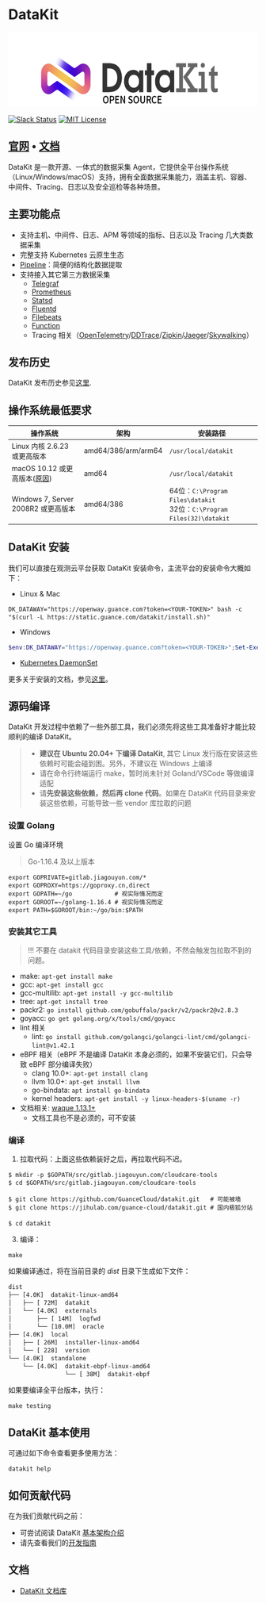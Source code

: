 # DataKit

<p align="center">
  <img alt="datakit logo" src="datakit-logo.png" height="150" />
</p>

[![Slack Status](https://img.shields.io/badge/slack-join_chat-orange?logo=slack&style=plastic)](https://app.slack.com/client/T032YB4B6TA/)
[![MIT License](https://img.shields.io/badge/license-MIT-green?style=plastic)](LICENSE)

<h2>
  <a href="https://datakit.tools">官网</a>
  <span> • </span>
  <a href="https://www.yuque.com/dataflux/datakit">文档</a>
</h2>

DataKit 是一款开源、一体式的数据采集 Agent，它提供全平台操作系统（Linux/Windows/macOS）支持，拥有全面数据采集能力，涵盖主机、容器、中间件、Tracing、日志以及安全巡检等各种场景。

## 主要功能点

- 支持主机、中间件、日志、APM 等领域的指标、日志以及 Tracing 几大类数据采集
- 完整支持 Kubernetes 云原生生态
- [Pipeline](https://www.yuque.com/dataflux/datakit/pipeline)：简便的结构化数据提取
- 支持接入其它第三方数据采集
	- [Telegraf](https://www.yuque.com/dataflux/datakit/telegraf)
	- [Prometheus](https://www.yuque.com/dataflux/datakit/prom)
	- [Statsd](https://www.yuque.com/dataflux/datakit/statsd)
	- [Fluentd](https://www.yuque.com/dataflux/datakit/logstreaming#a653042e)
	- [Filebeats](https://www.yuque.com/dataflux/datakit/beats_output)
	- [Function](https://www.yuque.com/dataflux/func/write-data-via-datakit)
	- Tracing 相关（[OpenTelemetry]()/[DDTrace]()/[Zipkin]()/[Jaeger]()/[Skywalking]()）

## 发布历史

DataKit 发布历史参见[这里](https://www.yuque.com/dataflux/datakit/changelog).

## 操作系统最低要求

| 操作系统 | 架构 | 安装路径 |
| --- | --- | --- |
| Linux 内核 2.6.23 或更高版本 | amd64/386/arm/arm64 | `/usr/local/datakit` |
| macOS 10.12 或更高版本([原因](https://github.com/golang/go/issues/25633)) | amd64 | `/usr/local/datakit` |
| Windows 7, Server 2008R2 或更高版本 | amd64/386 | 64位：`C:\Program Files\datakit`<br />32位：`C:\Program Files(32)\datakit` |

## DataKit 安装

我们可以直接在观测云平台获取 DataKit 安装命令，主流平台的安装命令大概如下：

- Linux & Mac
```shell
DK_DATAWAY="https://openway.guance.com?token=<YOUR-TOKEN>" bash -c "$(curl -L https://static.guance.com/datakit/install.sh)"
```

- Windows

```powershell
$env:DK_DATAWAY="https://openway.guance.com?token=<YOUR-TOKEN>";Set-ExecutionPolicy Bypass -scope Process -Force; Import-Module bitstransfer; start-bitstransfer -source https://static.guance.com/datakit/install.ps1 -destination .install.ps1; powershell .install.ps1;
```

- [Kubernetes DaemonSet](https://www.yuque.com/dataflux/datakit/datakit-daemonset-deploy)

更多关于安装的文档，参见[这里](https://www.yuque.com/dataflux/datakit/datakit-install)。

## 源码编译

DataKit 开发过程中依赖了一些外部工具，我们必须先将这些工具准备好才能比较顺利的编译 DataKit。

> - **建议在 Ubuntu 20.04+ 下编译 DataKit**, 其它 Linux 发行版在安装这些依赖时可能会碰到困。另外，不建议在 Windows 上编译
> - 请在命令行终端运行 make，暂时尚未针对 Goland/VSCode 等做编译适配
> - 请**先安装这些依赖，然后再 clone 代码**。如果在 DataKit 代码目录来安装这些依赖，可能导致一些 vendor 库拉取的问题

### 设置 Golang

设置 Go 编译环境

> Go-1.16.4 及以上版本

```shell
export GOPRIVATE=gitlab.jiagouyun.com/*
export GOPROXY=https://goproxy.cn,direct
export GOPATH=~/go            # 视实际情况而定
export GOROOT=~/golang-1.16.4 # 视实际情况而定
export PATH=$GOROOT/bin:~/go/bin:$PATH
```

### 安装其它工具

> !!! 不要在 datakit 代码目录安装这些工具/依赖，不然会触发包拉取不到的问题。

- make: `apt-get install make`
- gcc: `apt-get install gcc`
- gcc-multilib: `apt-get install -y gcc-multilib`
- tree: `apt-get install tree`
- packr2: `go install github.com/gobuffalo/packr/v2/packr2@v2.8.3`
- goyacc: `go get golang.org/x/tools/cmd/goyacc`
- lint 相关
  - lint: `go install github.com/golangci/golangci-lint/cmd/golangci-lint@v1.42.1`
- eBPF 相关（eBPF 不是编译 DataKit 本身必须的，如果不安装它们，只会导致 eBPF 部分编译失败）
	- clang 10.0+: `apt-get install clang`
	- llvm 10.0+: `apt-get install llvm`
	- go-bindata: `apt install go-bindata`
	- kernel headers: `apt-get install -y linux-headers-$(uname -r)`
- 文档相关: [waque 1.13.1+](https://github.com/yesmeck/waque)
  - 文档工具也不是必须的，可不安装

### 编译

1. 拉取代码：上面这些依赖装好之后，再拉取代码不迟。

```shell
$ mkdir -p $GOPATH/src/gitlab.jiagouyun.com/cloudcare-tools
$ cd $GOPATH/src/gitlab.jiagouyun.com/cloudcare-tools

$ git clone https://github.com/GuanceCloud/datakit.git   # 可能被墙
$ git clone https://jihulab.com/guance-cloud/datakit.git # 国内极狐分站

$ cd datakit
```

3. 编译：

```shell
make
```

如果编译通过，将在当前目录的 *dist* 目录下生成如下文件：

```
dist
├── [4.0K]  datakit-linux-amd64
│   ├── [ 72M]  datakit
│   └── [4.0K]  externals
│       ├── [ 14M]  logfwd
│       └── [10.0M]  oracle
├── [4.0K]  local
│   ├── [ 26M]  installer-linux-amd64
│   └── [ 228]  version
└── [4.0K]  standalone
    └── [4.0K]  datakit-ebpf-linux-amd64
		        └── [ 38M]  datakit-ebpf
```

如果要编译全平台版本，执行：

```shell
make testing
```

## DataKit 基本使用

可通过如下命令查看更多使用方法：

```shell
datakit help
```

## 如何贡献代码

在为我们贡献代码之前：

- 可尝试阅读 DataKit [基本架构介绍](https://www.yuque.com/dataflux/datakit/datakit-arch)
- 请先查看我们的[开发指南](https://www.yuque.com/dataflux/datakit/development)

## 文档

- [DataKit 文档库](https://www.yuque.com/dataflux/datakit)
